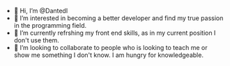 - 👋 Hi, I’m @Dantedl
- 👀 I’m interested in becoming a better developer and find my true passion in the programming field.
- 🌱 I’m currently refrshing my front end skills, as in my current position I don't use them.
- 💞️ I’m looking to collaborate to people who is looking to teach me or show me something I don't know. I am hungry for knowledgeable.


<!---
Dantedl/Dantedl is a ✨ special ✨ repository because its `README.md` (this file) appears on your GitHub profile.
You can click the Preview link to take a look at your changes.
--->
